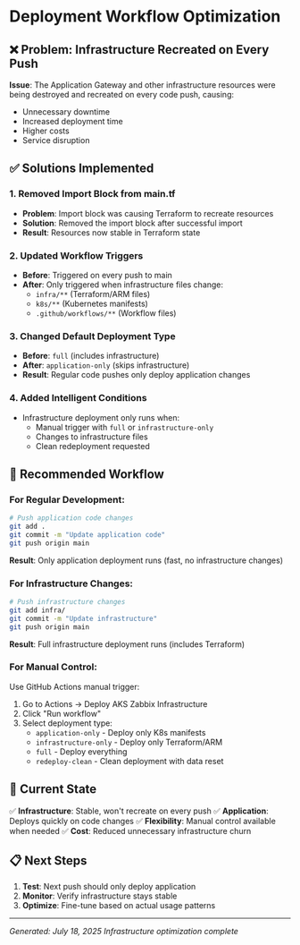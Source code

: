 # Deployment Workflow Optimization

## ❌ Problem: Infrastructure Recreated on Every Push

**Issue**: The Application Gateway and other infrastructure resources were being destroyed and recreated on every code push, causing:
- Unnecessary downtime
- Increased deployment time
- Higher costs
- Service disruption

## ✅ Solutions Implemented

### 1. Removed Import Block from main.tf
- **Problem**: Import block was causing Terraform to recreate resources
- **Solution**: Removed the import block after successful import
- **Result**: Resources now stable in Terraform state

### 2. Updated Workflow Triggers
- **Before**: Triggered on every push to main
- **After**: Only triggered when infrastructure files change:
  - `infra/**` (Terraform/ARM files)
  - `k8s/**` (Kubernetes manifests)
  - `.github/workflows/**` (Workflow files)

### 3. Changed Default Deployment Type
- **Before**: `full` (includes infrastructure)
- **After**: `application-only` (skips infrastructure)
- **Result**: Regular code pushes only deploy application changes

### 4. Added Intelligent Conditions
- Infrastructure deployment only runs when:
  - Manual trigger with `full` or `infrastructure-only`
  - Changes to infrastructure files
  - Clean redeployment requested

## 🎯 Recommended Workflow

### For Regular Development:
```bash
# Push application code changes
git add .
git commit -m "Update application code"
git push origin main
```
**Result**: Only application deployment runs (fast, no infrastructure changes)

### For Infrastructure Changes:
```bash
# Push infrastructure changes
git add infra/
git commit -m "Update infrastructure"
git push origin main
```
**Result**: Full infrastructure deployment runs (includes Terraform)

### For Manual Control:
Use GitHub Actions manual trigger:
1. Go to Actions → Deploy AKS Zabbix Infrastructure
2. Click "Run workflow"
3. Select deployment type:
   - `application-only` - Deploy only K8s manifests
   - `infrastructure-only` - Deploy only Terraform/ARM
   - `full` - Deploy everything
   - `redeploy-clean` - Clean deployment with data reset

## 🔧 Current State

✅ **Infrastructure**: Stable, won't recreate on every push
✅ **Application**: Deploys quickly on code changes
✅ **Flexibility**: Manual control available when needed
✅ **Cost**: Reduced unnecessary infrastructure churn

## 📋 Next Steps

1. **Test**: Next push should only deploy application
2. **Monitor**: Verify infrastructure stays stable
3. **Optimize**: Fine-tune based on actual usage patterns

---
*Generated: July 18, 2025*
*Infrastructure optimization complete*
